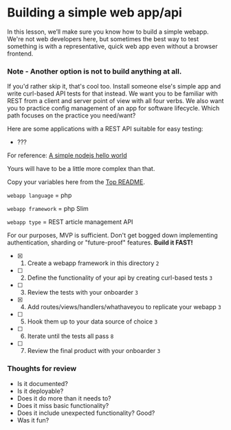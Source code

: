Building a simple web app/api
=============================

In this lesson, we’ll make sure you know how to build a simple webapp.  We're not web developers here, but sometimes the best way to test something is with a representative, quick web app even without a browser frontend.

### Note - Another option is not to build anything at all.
If you'd rather skip it, that's cool too.  Install someone else's simple app and write curl-based API tests for that instead.  We want you to be familiar with REST from a client and server point of view with all four verbs.  We also want you to practice config management of an app for software lifecycle.  Which path focuses on the practice you need/want?

Here are some applications with a REST API suitable for easy testing:
* ???

For reference:
[A simple nodejs hello world](https://gist.github.com/alexlovelltroy/f0101bd6edec71731f5f)

Yours will have to be a little more complex than that.

Copy your variables here from the [Top README](../README.md).

`webapp language` = php

`webapp framework` = php Slim

`webapp type` = REST article management API

For our purposes, MVP is sufficient. Don't get bogged down implementing authentication, sharding or "future-proof" features.  __Build it FAST!__

- [x] 1. Create a webapp framework in this directory `2`
- [ ] 2. Define the functionality of your api by creating curl-based tests `3`
- [ ] 3. Review the tests with your onboarder `3`
- [x] 4. Add routes/views/handlers/whathaveyou to replicate your webapp `3`
- [ ] 5. Hook them up to your data source of choice `3`
- [ ] 6. Iterate until the tests all pass `8`
- [ ] 7. Review the final product with your onboarder `3`

### Thoughts for review
* Is it documented?
* Is it deployable?
* Does it do more than it needs to?
* Does it miss basic functionality?
* Does it include unexpected functionality?  Good?
* Was it fun?
